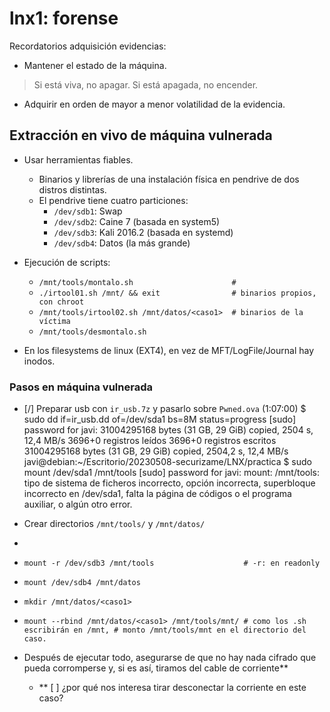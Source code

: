 # lnx1: forense

Recordatorios adquisición evidencias:

- Mantener el estado de la máquina.

> Si está viva, no apagar. Si está apagada, no encender.

- Adquirir en orden de mayor a menor volatilidad de la evidencia.

## Extracción en vivo de máquina vulnerada

- Usar herramientas fiables.
	- Binarios y librerías de una instalación física en pendrive de dos distros distintas.
	- El pendrive tiene cuatro particiones:
		- `/dev/sdb1`: Swap
		- `/dev/sdb2`: Caine 7 (basada en system5)
		- `/dev/sdb3`: Kali 2016.2 (basada en systemd)
		- `/dev/sdb4`: Datos (la más grande)
- Ejecución de scripts:
	- `/mnt/tools/montalo.sh                      # `
	- `./irtool01.sh /mnt/ && exit                # binarios propios, con chroot`
	- `/mnt/tools/irtool02.sh /mnt/datos/<caso1>  # binarios de la víctima`
	- `/mnt/tools/desmontalo.sh`

- En los filesystems de linux (EXT4), en vez de MFT/LogFile/Journal hay inodos.

### Pasos en máquina vulnerada

- [/] Preparar usb con `ir_usb.7z` y pasarlo sobre `Pwned.ova` (1:07:00)
  $ sudo dd if=ir_usb.dd of=/dev/sda1 bs=8M status=progress
  [sudo] password for javi: 
  31004295168 bytes (31 GB, 29 GiB) copied, 2504 s, 12,4 MB/s
  3696+0 registros leídos
  3696+0 registros escritos
  31004295168 bytes (31 GB, 29 GiB) copied, 2504,2 s, 12,4 MB/s
  javi@debian:~/Escritorio/20230508-securizame/LNX/practica
  $ sudo mount /dev/sda1 /mnt/tools
  [sudo] password for javi: 
  mount: /mnt/tools: tipo de sistema de ficheros incorrecto, opción incorrecta, superbloque incorrecto en /dev/sda1, falta la página de códigos o el programa auxiliar, o algún otro error.

- Crear directorios `/mnt/tools/` y `/mnt/datos/`
- 
- `mount -r /dev/sdb3 /mnt/tools                    # -r: en readonly`
- `mount /dev/sdb4 /mnt/datos`
- `mkdir /mnt/datos/<caso1>`
- `mount --rbind /mnt/datos/<caso1> /mnt/tools/mnt/ # como los .sh escribirán en /mnt,
					            # monto /mnt/tools/mnt en el directorio del caso.`

- Después de ejecutar todo, asegurarse de que no hay nada cifrado que pueda corromperse y,
  si es así, tiramos del cable de corriente**
	- ** [ ] ¿por qué nos interesa tirar desconectar la corriente en este caso?
